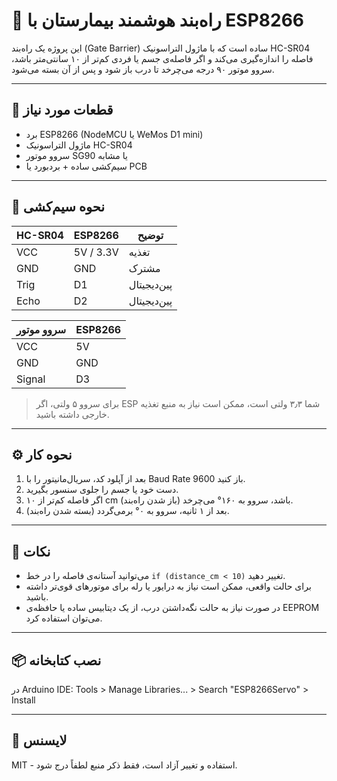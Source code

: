 # 🏥 راه‌بند هوشمند بیمارستان با ESP8266
این پروژه یک راه‌بند (Gate Barrier) ساده است که با ماژول التراسونیک HC-SR04 فاصله را اندازه‌گیری می‌کند و اگر فاصله‌ی جسم یا فردی کم‌تر از ۱۰ سانتی‌متر باشد، سروو موتور ۹۰ درجه می‌چرخد تا درب باز شود و پس از آن بسته می‌شود.

---

## 🧰 قطعات مورد نیاز
- برد ESP8266 (NodeMCU یا WeMos D1 mini)  
- ماژول التراسونیک HC-SR04  
- سروو موتور SG90 یا مشابه  
- سیم‌کشی ساده + بردبورد یا PCB  

---

## 🔌 نحوه سیم‌کشی
| HC-SR04 | ESP8266 | توضیح |
|---------|---------|-------|
| VCC     | 5V / 3.3V | تغذیه |
| GND     | GND     | مشترک |
| Trig    | D1      | پین‌دیجیتال |
| Echo    | D2      | پین‌دیجیتال |

| سروو موتور | ESP8266 |
|------------|---------|
| VCC        | 5V      |
| GND        | GND     |
| Signal     | D3      |

> برای سروو ۵ ولتی، اگر ESP شما ۳٫۳ ولتی است، ممکن است نیاز به منبع تغذیه خارجی داشته باشید.

---

## ⚙️ نحوه کار
1. بعد از آپلود کد، سریال‌مانیتور را با Baud Rate 9600 باز کنید.  
2. دست خود یا جسم را جلوی سنسور بگیرید.  
3. اگر فاصله کم‌تر از ۱۰ cm باشد، سروو به ۱۶۰° می‌چرخد (باز شدن راه‌بند).  
4. بعد از ۱ ثانیه، سروو به ۰° برمی‌گردد (بسته شدن راه‌بند).

---

## 📝 نکات
- می‌توانید آستانه‌ی فاصله را در خط `if (distance_cm < 10)` تغییر دهید.  
- برای حالت واقعی، ممکن است نیاز به درایور یا رله برای موتورهای قوی‌تر داشته باشید.  
- در صورت نیاز به حالت نگه‌داشتن درب، از یک دیتابیس ساده یا حافظه‌ی EEPROM می‌توان استفاده کرد.

---

## 📦 نصب کتابخانه
در Arduino IDE:
Tools > Manage Libraries... > Search "ESP8266Servo" > Install


---

## 📄 لایسنس
MIT - استفاده و تغییر آزاد است، فقط ذکر منبع لطفاً درج شود.
